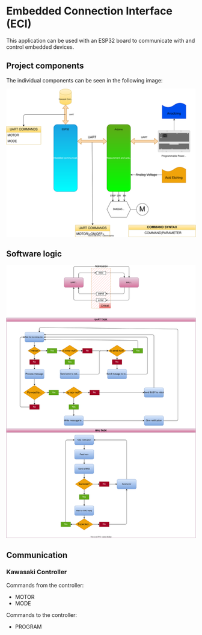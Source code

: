 # Embedded Connection Interface (ECI)

This application can be used with an ESP32 board to communicate with and control embedded devices.

## Project components

The individual components can be seen in the following image:

![Program components](./docs/hardware.svg)

## Software logic

![Logic](./docs/tasks.svg)

## Communication

### Kawasaki Controller

Commands from the controller:
- MOTOR
- MODE

Commands to the controller:
- PROGRAM